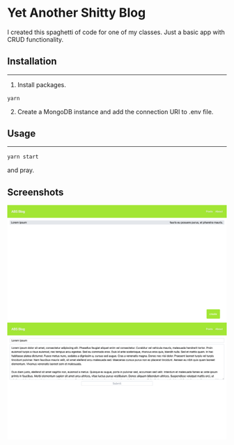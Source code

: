 # Yet Another Shitty Blog

I created this spaghetti of code for one of my classes. Just a basic app with CRUD functionality.

## Installation

---

1. Install packages.

```bash
yarn
```

2. Create a MongoDB instance and add the connection URI to .env file.

## Usage

---

```bash
yarn start
```

and pray.

## Screenshots

![List Page](screenshots/list.png)
![Update Page](screenshots/update.png)
